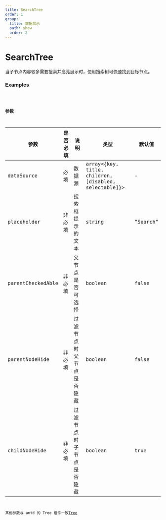 ```yaml
---
title: SearchTree
order: 1
group:
  title: 数据展示
  path: show
  order: 2
---
```


# SearchTree

当子节点内容较多需要搜索并高亮展示时，使用搜索树可快速找到目标节点。

### Examples

<code src="../../src/search-tree/demo/index.jsx" />

### 参数

| 参数 | 是否必填 | 说明 | 类型 | 默认值 |
| --- | --- | --- | --- | --- |
| dataSource | 必填 | 数据源 | array\<{key, title, children, [disabled, selectable]}> | - |
| placeholder | 非必填 | 搜索框提示的文本 | string | "Search" |
| parentCheckedAble | 非必填 | 父节点是否可选择 | boolean | false |
| parentNodeHide | 非必填 | 过滤节点时父节点是否隐藏 | boolean | false |
| childNodeHide | 非必填 | 过滤节点时子节点是否隐藏 | boolean | true |

其他参数与 antd 的 Tree 组件一致[Tree](https://ant.design/components/tree-cn/)

